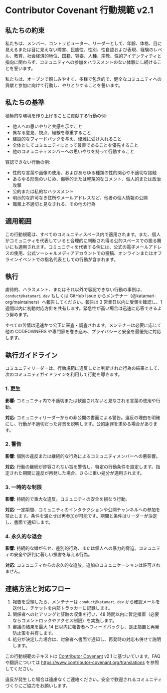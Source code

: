 # Contributor Covenant 行動規範 v2.1

## 私たちの約束

私たちは、メンバー、コントリビューター、リーダーとして、年齢、体格、目に見えるまたは目に見えない障害、民族性、性別、性自認および表現、経験のレベル、教育、社会経済的地位、国籍、容姿、人種、宗教、性的アイデンティティと指向に関わらず、コミュニティへの参加をハラスメントのない体験にし続けることを誓います。

私たちは、オープンで親しみやすく、多様で包含的で、健全なコミュニティへの貢献と参加に向けて行動し、やりとりすることを誓います。

## 私たちの基準

積極的な環境を作り上げることに貢献する行動の例:

- 他人への思いやりと共感を示すこと
- 異なる意見、視点、経験を尊重すること
- 建設的なフィードバックを与え、優雅に受け入れること
- 全体としてコミュニティにとって最善であることを優先すること
- 他のコミュニティメンバーへの思いやりを持って行動すること

容認できない行動の例:

- 性的な言葉や画像の使用、およびあらゆる種類の性的関心や不適切な接触
- あらゆる形態のいじめ、侮辱的または軽蔑的なコメント、個人的または政治攻撃
- 公的または私的なハラスメント
- 明示的な許可なき住所やメールアドレスなど、他者の個人情報の公開
- 職業上不適切と見なされる、その他の行為

## 適用範囲

この行動規範は、すべてのコミュニティスペース内で適用されます。また、個人がコミュニティを代表していると合理的に判断され得る公的スペースでの振る舞いにも適用されます。コミュニティを代表する例には、公式の電子メールアドレスの使用、公式ソーシャルメディアアカウントでの投稿、オンラインまたはオフラインイベントでの指名代表としての行動が含まれます。

## 執行

虐待的、ハラスメント、またはそれ以外で容認できない行動の事例は、`conduct@katamari.dev` もしくは GitHub Issue からメンテナー（@katamari-org/maintainers）へ報告してください。報告は 3 営業日以内に受領を確認し、1 週間以内に初動対応方針を共有します。緊急性が高い場合は迅速に応答できるよう努めます。

すべての苦情は迅速かつ公正に審査・調査されます。メンテナーは必要に応じて他の CODEOWNERS や専門家を巻き込み、プライバシーと安全を最優先に対応します。

## 執行ガイドライン

コミュニティリーダーは、行動規範に違反したと判断された行為の結果として、次のコミュニティガイドラインを利用して行動を導きます。

### 1. 更生

**影響:** コミュニティ内で不適切または歓迎されないと見なされる言葉の使用や行動。

**対応:** コミュニティリーダーからの非公開の書面による警告。違反の理由を明確にし、行動が不適切だった背景を説明します。公的謝罪を求める場合があります。

### 2. 警告

**影響:** 個別の違反または継続的な行為によるコミュニティメンバーへの悪影響。

**対応:** 行動の継続が許容されない旨を警告し、特定の行動条件を設定します。指定された期間に違反が再発した場合、さらに重い処分が適用されます。

### 3. 一時的な制限

**影響:** 持続的で重大な違反。コミュニティの安全を損なう行動。

**対応:** 一定期間、コミュニティのインタラクションや公開チャンネルへの参加を禁止します。条件を満たせば再参加が可能です。期間と条件はリーダーが決定し、書面で通知します。

### 4. 永久的な退会

**影響:** 持続的な嫌がらせ、差別的行為、または個人への暴力的脅迫。コミュニティの安全や評判に著しい損害を与える行為。

**対応:** コミュニティからの永久的な追放。追加のコミュニケーションは許可されません。

## 連絡方法と対応フロー

1. 報告を受領したら、メンテナーは `conduct@katamari.dev` から確認メールを送付し、チケットを内部トラッカーに記録します。
2. 関係者へのヒアリングと証跡の収集を行い、48 時間以内に暫定措置（必要ならコメントロックやアクセス制限）を実施します。
3. 審議の結果を最大 14 日以内に報告者へフィードバックし、是正措置と再発防止策を共有します。
4. 処分が決定した場合は、対象者へ書面で通知し、再発時の対応も併せて説明します。

この行動規範のテキストは [Contributor Covenant](https://www.contributor-covenant.org/version/2/1/code_of_conduct.html) v2.1 に基づいています。FAQ や翻訳については <https://www.contributor-covenant.org/translations> を参照してください。

違反が発生した場合は遠慮なくご連絡ください。安全で歓迎されるコミュニティづくりにご協力をお願いします。
